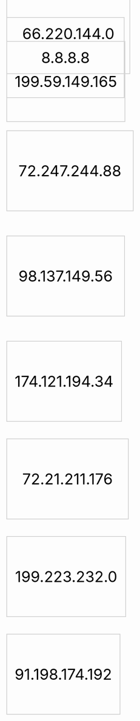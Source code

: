 <html lang="en-US">
<head>
<title>art8project</title>
</head>
<body style = " background-image:url(http://www.oddwallpapers.com/wp-content/uploads/2015/11/desktop-wallpapers-space-7.jpg);background-size: 100% 100%;background-repeat: no-repeat">  
 
<a style = "border: 2px solid LightGray;color: black;font-size: 40px;text-decoration: inherit; padding: 80px 40px; background-image:url(http://www.coderglass.com/social/images/facebook-style-homepage.JPG);background-size: 100% 100%" href="https://www.wikipedia.org"> 66.220.144.0</a>

<a style = "border: 2px solid LightGray; color: black;font-size: 40px;text-decoration: inherit; padding: 80px 90px; background-image:url(http://blogoscoped.com/files/google-homepage-in-2011-signed-in.png);background-size: 100% 100%" href="https://www.youtube.com"> 8.8.8.8</a> 
  
<a style = "border: 2px solid LightGray; color: black;font-size: 40px;text-decoration: inherit; padding: 80px 20px;background-image:url(http://searchengineland.com/figz/wp-content/seloads/2011/04/new-twitter-home-page.jpg) ;background-size: 100% 100%" href="https://www.amazon.com"> 199.59.149.165</a>


<a style = "margin-top: 90px;border: 2px solid LightGray;color: black;font-size: 40px;text-decoration: inherit; padding: 80px 30px;display: inline-block;background-image:url(http://cdn1.theodysseyonline.com/files/2015/09/06/635771651224434774-1332020642_reddit%20front%20page.png);background-size: 100% 100%" href="https://www.tumblr.com"> 72.247.244.88</a>

<a style = "margin-top: 50px;border: 2px solid LightGray; color: black;font-size: 40px;text-decoration: inherit; padding: 80px 30px; display: inline-block" href="myart8project.me"> 98.137.149.56</a> 
  
<a style = "margin-top: 50px;border: 2px solid LightGray; color: black;font-size: 40px;text-decoration: inherit; padding: 80px 20px; display: inline-block;background-image:url(https://www.seoclerk.com/pics/407646-1KMDZ41447351234.png);background-size: 100% 100%" href="https://www.reddit.com"> 174.121.194.34</a>


<a style = "margin-top: 30px;border: 2px solid LightGray;color: black;font-size: 40px;text-decoration: inherit; padding: 80px 40px;display: inline-block;background-image:url(http://www.theodigital.com/wp-content/uploads/2012/01/new-home-page.png);background-size: 100% 100%" href="https://www.twitter.com"> 72.21.211.176</a>

<a style = "margin-top: 30px;border: 2px solid LightGray; color: black;font-size: 40px;text-decoration: inherit; padding: 80px 21px; display: inline-block;background-image:url(https://cdn.neow.in/forum/uploads/monthly_03_2013/post-342204-0-73029300-1364400283.png);background-size: 100% 100%" href="https://www.google.com"> 199.223.232.0</a> 
  
<a style = "margin-top: 30px;border: 2px solid LightGray; color: black;font-size: 40px;text-decoration: inherit; padding: 80px 20px; display: inline-block; background-image:url(http://s.radar.oreilly.com/upload/2010/12/2_wikipedia.png);background-size: 100% 100%" href="https://www.facebook.com"> 91.198.174.192</a>

    
</body>
</html>



